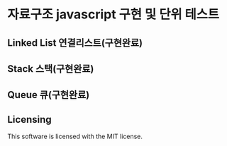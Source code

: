 # 자료구조 javascript 구현 및 단위 테스트

## Linked List 연결리스트(구현완료)

## Stack 스택(구현완료)

## Queue 큐(구현완료)

## Licensing

This software is licensed with the MIT license.
